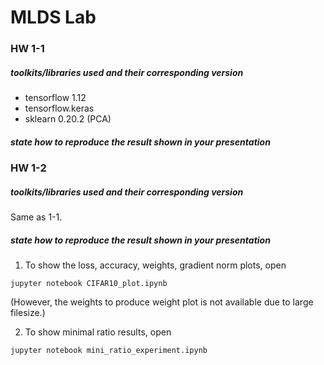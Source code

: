 # MLDS Lab
### HW 1-1
##### toolkits/libraries used and their corresponding version
- tensorflow 1.12
- tensorflow.keras
- sklearn 0.20.2 (PCA)

##### state how to reproduce the result shown in your presentation


### HW 1-2
##### toolkits/libraries used and their corresponding version
Same as 1-1.

##### state how to reproduce the result shown in your presentation
1. To show the loss, accuracy, weights, gradient norm plots, open 
```
jupyter notebook CIFAR10_plot.ipynb
```
(However, the weights to produce weight plot is not available due to large filesize.)

2. To show minimal ratio results, open
```
jupyter notebook mini_ratio_experiment.ipynb
```
